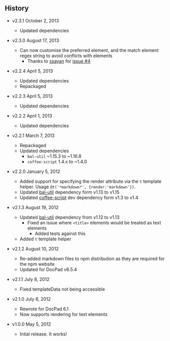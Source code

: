 ## History

- v2.3.1 October 2, 2013
	- Updated dependencies

- v2.3.0 August 17, 2013
	- Can now customise the preferred element, and the match element regex string to avoid conflicts with elements
		- Thanks to [ssayan](https://github.com/ssayan) for [issue #4](https://github.com/docpad/docpad-plugin-text/issues/4)

- v2.2.4 April 5, 2013
	- Updated dependencies
	- Repackaged

- v2.2.3 April 5, 2013
	- Updated dependencies

- v2.2.2 April 1, 2013
	- Updated dependencies

- v2.2.1 March 7, 2013
	- Repackaged
	- Updated dependencies
		-  `bal-util` ~1.15.3 to ~1.16.8
		-  `coffee-script` 1.4.x to ~1.4.0

- v2.2.0 January 5, 2012
	- Added support for specifying the render attribute via the `t` template helper. Usage `@t('*markdown*', {render:'markdown'})`.
	- Updated [bal-util](https://github.com/bevry/) dependency form v1.13 to v1.15
	- Updated [coffee-script](http://coffeescript.org/) dev dependency form v1.3 to v1.4

- v2.1.3 August 19, 2012
	- Updated [bal-util](https://github.com/balupton/bal-util) dependency from v1.12 to v1.13
		- Fixed an issue where `<title>` elements would be treated as text elements
			- Added tests against this
	- Added `t` template helper

- v2.1.2 August 10, 2012
	- Re-added markdown files to npm distribution as they are required for the npm website
	- Updated for DocPad v6.5.4

- v2.1.1 July 8, 2012
	- Fixed templateData not being accessible

- v2.1.0 July 8, 2012
	- Rewrote for DocPad 6.1
	- Now supports rendering for text elements

- v1.0.0 May 5, 2012
	- Intial release. It works!